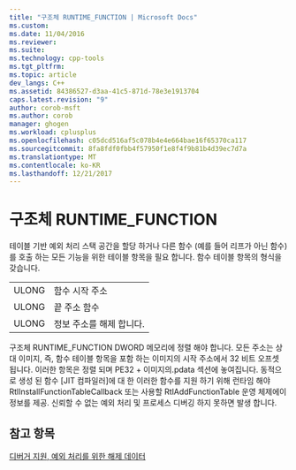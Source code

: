 ```yaml
---
title: "구조체 RUNTIME_FUNCTION | Microsoft Docs"
ms.custom: 
ms.date: 11/04/2016
ms.reviewer: 
ms.suite: 
ms.technology: cpp-tools
ms.tgt_pltfrm: 
ms.topic: article
dev_langs: C++
ms.assetid: 84386527-d3aa-41c5-871d-78e3e1913704
caps.latest.revision: "9"
author: corob-msft
ms.author: corob
manager: ghogen
ms.workload: cplusplus
ms.openlocfilehash: c05dcd516af5c078b4e4e664bae16f65370ca117
ms.sourcegitcommit: 8fa8fdf0fbb4f57950f1e8f4f9b81b4d39ec7d7a
ms.translationtype: MT
ms.contentlocale: ko-KR
ms.lasthandoff: 12/21/2017
---
```

# <a name="struct-runtimefunction"></a>구조체 RUNTIME_FUNCTION
테이블 기반 예외 처리 스택 공간을 할당 하거나 다른 함수 (예를 들어 리프가 아닌 함수)를 호출 하는 모든 기능을 위한 테이블 항목을 필요 합니다. 함수 테이블 항목의 형식을 갖습니다.  
  
|||  
|-|-|  
|ULONG|함수 시작 주소|  
|ULONG|끝 주소 함수|  
|ULONG|정보 주소를 해제 합니다.|  
  
 구조체 RUNTIME_FUNCTION DWORD 메모리에 정렬 해야 합니다. 모든 주소는 상대 이미지, 즉, 함수 테이블 항목을 포함 하는 이미지의 시작 주소에서 32 비트 오프셋 됩니다. 이러한 항목은 정렬 되며 PE32 + 이미지의.pdata 섹션에 놓여집니다. 동적으로 생성 된 함수 [JIT 컴파일러]에 대 한 이러한 함수를 지원 하기 위해 런타임 해야 RtlInstallFunctionTableCallback 또는 사용할 RtlAddFunctionTable 운영 체제에이 정보를 제공. 신뢰할 수 없는 예외 처리 및 프로세스 디버깅 하지 못하면 발생 합니다.  
  
## <a name="see-also"></a>참고 항목  
 [디버거 지원, 예외 처리를 위한 해제 데이터](../build/unwind-data-for-exception-handling-debugger-support.md)